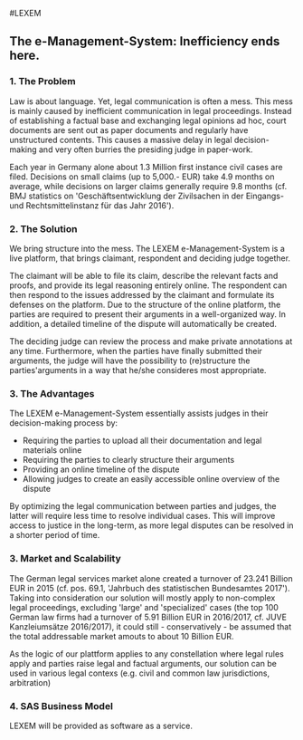 #LEXEM
## The e-Management-System: Inefficiency ends here.
### 1. The Problem
Law is about language. Yet, legal communication is often a mess. This mess is mainly caused by inefficient communication in legal proceedings. Instead of establishing a factual base and exchanging legal opinions ad hoc, court documents are sent out as paper documents and regularly have unstructured contents. This causes a massive delay in legal decision-making and very often burries the presiding judge in paper-work.

Each year in Germany alone about 1.3 Million first instance civil cases are filed. Decisions on small claims (up to 5,000.- EUR) take 4.9 months on average, while decisions on larger claims generally require 9.8 months (cf. BMJ statistics on 'Geschäftsentwicklung der Zivilsachen in der Eingangs- und Rechtsmittelinstanz für das Jahr 2016').

### 2. The Solution
We bring structure into the mess. The LEXEM e-Management-System is a live platform, that brings claimant, respondent and deciding judge together. 

The claimant will be able to file its claim, describe the relevant facts and proofs, and provide its legal reasoning entirely online. The respondent can then respond to the issues addressed by the claimant and formulate its defenses on the platform. Due to the structure of the online platform, the parties are required to present their arguments in a well-organized way. In addition, a detailed timeline of the dispute will automatically be created.

The deciding judge can review the process and make private annotations at any time. Furthermore, when the parties have finally submitted their arguments, the judge will have the possibility to (re)structure the parties'arguments in a way that he/she consideres most appropriate. 

### 3. The Advantages
The LEXEM e-Management-System essentially assists judges in their decision-making process by:
-	Requiring the parties to upload all their documentation and legal materials online
-	Requiring the parties to clearly structure their arguments 
-	Providing an online timeline of the dispute
-	Allowing judges to create an easily accessible online overview of the dispute

By optimizing the legal communication between parties and judges, the latter will require less time to resolve individual cases. This will improve access to justice in the long-term, as more legal disputes can be resolved in a shorter period of time.

### 3. Market and Scalability
The German legal services market alone created a turnover of 23.241 Billion EUR in 2015 (cf. pos. 69.1, 'Jahrbuch des statistischen Bundesamtes 2017'). Taking into consideration our solution will mostly apply to non-complex legal proceedings, excluding 'large' and 'specialized' cases (the top 100 German law firms had a turnover of 5.91 Billion EUR in 2016/2017, cf. JUVE Kanzleiumsätze 2016/2017), it could still - conservatively - be assumed that the total addressable market amouts to about 10 Billion EUR.

As the logic of our plattform applies to any constellation where legal rules apply and parties raise legal and factual arguments, our solution can be used in various legal contexs (e.g. civil and common law jurisdictions, arbitration)

### 4. SAS Business Model
LEXEM will be provided as software as a service.
